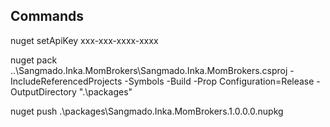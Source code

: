 Commands
------------
nuget setApiKey xxx-xxx-xxxx-xxxx

nuget pack ..\Sangmado.Inka.MomBrokers\Sangmado.Inka.MomBrokers.csproj -IncludeReferencedProjects -Symbols -Build -Prop Configuration=Release -OutputDirectory ".\packages"

nuget push .\packages\Sangmado.Inka.MomBrokers.1.0.0.0.nupkg

